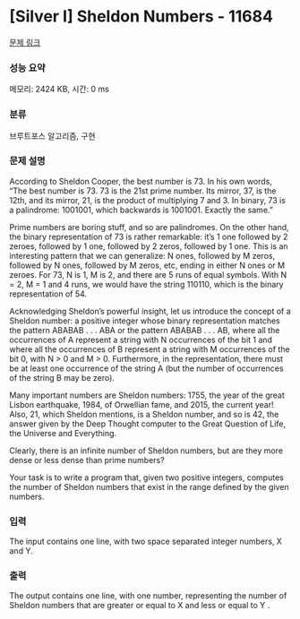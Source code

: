 # [Silver I] Sheldon Numbers - 11684 

[문제 링크](https://www.acmicpc.net/problem/11684) 

### 성능 요약

메모리: 2424 KB, 시간: 0 ms

### 분류

브루트포스 알고리즘, 구현

### 문제 설명

<p>According to Sheldon Cooper, the best number is 73. In his own words, “The best number is 73. 73 is the 21st prime number. Its mirror, 37, is the 12th, and its mirror, 21, is the product of multiplying 7 and 3. In binary, 73 is a palindrome: 1001001, which backwards is 1001001. Exactly the same.”</p>

<p>Prime numbers are boring stuff, and so are palindromes. On the other hand, the binary representation of 73 is rather remarkable: it’s 1 one followed by 2 zeroes, followed by 1 one, followed by 2 zeros, followed by 1 one. This is an interesting pattern that we can generalize: N ones, followed by M zeros, followed by N ones, followed by M zeros, etc, ending in either N ones or M zeroes. For 73, N is 1, M is 2, and there are 5 runs of equal symbols. With N = 2, M = 1 and 4 runs, we would have the string 110110, which is the binary representation of 54.</p>

<p>Acknowledging Sheldon’s powerful insight, let us introduce the concept of a Sheldon number: a positive integer whose binary representation matches the pattern ABABAB . . . ABA or the pattern ABABAB . . . AB, where all the occurrences of A represent a string with N occurrences of the bit 1 and where all the occurrences of B represent a string with M occurrences of the bit 0, with N > 0 and M > 0. Furthermore, in the representation, there must be at least one occurrence of the string A (but the number of occurrences of the string B may be zero).</p>

<p>Many important numbers are Sheldon numbers: 1755, the year of the great Lisbon earthquake, 1984, of Orwellian fame, and 2015, the current year! Also, 21, which Sheldon mentions, is a Sheldon number, and so is 42, the answer given by the Deep Thought computer to the Great Question of Life, the Universe and Everything.</p>

<p>Clearly, there is an infinite number of Sheldon numbers, but are they more dense or less dense than prime numbers?</p>

<p>Your task is to write a program that, given two positive integers, computes the number of Sheldon numbers that exist in the range defined by the given numbers.</p>

### 입력 

 <p>The input contains one line, with two space separated integer numbers, X and Y.</p>

### 출력 

 <p>The output contains one line, with one number, representing the number of Sheldon numbers that are greater or equal to X and less or equal to Y .</p>

